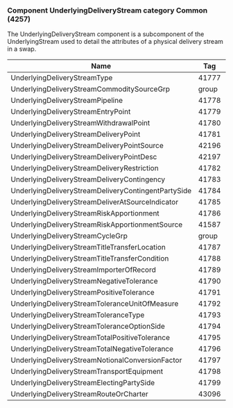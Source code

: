 ### Component UnderlyingDeliveryStream category Common (4257)

The UnderlyingDeliveryStream component is a subcomponent of the UnderlyingStream used to detail the attributes of a physical delivery stream in a swap.

| Name                                                | Tag   | Req'd |
|-----------------------------------------------------|-------|----------|
| UnderlyingDeliveryStreamType                        | 41777 |       |
| UnderlyingDeliveryStreamCommoditySourceGrp          | group |       |
| UnderlyingDeliveryStreamPipeline                    | 41778 |       |
| UnderlyingDeliveryStreamEntryPoint                  | 41779 |       |
| UnderlyingDeliveryStreamWithdrawalPoint             | 41780 |       |
| UnderlyingDeliveryStreamDeliveryPoint               | 41781 |       |
| UnderlyingDeliveryStreamDeliveryPointSource         | 42196 |       |
| UnderlyingDeliveryStreamDeliveryPointDesc           | 42197 |       |
| UnderlyingDeliveryStreamDeliveryRestriction         | 41782 |       |
| UnderlyingDeliveryStreamDeliveryContingency         | 41783 |       |
| UnderlyingDeliveryStreamDeliveryContingentPartySide | 41784 |       |
| UnderlyingDeliveryStreamDeliverAtSourceIndicator    | 41785 |       |
| UnderlyingDeliveryStreamRiskApportionment           | 41786 |       |
| UnderlyingDeliveryStreamRiskApportionmentSource     | 41587 |       |
| UnderlyingDeliveryStreamCycleGrp                    | group |       |
| UnderlyingDeliveryStreamTitleTransferLocation       | 41787 |       |
| UnderlyingDeliveryStreamTitleTransferCondition      | 41788 |       |
| UnderlyingDeliveryStreamImporterOfRecord            | 41789 |       |
| UnderlyingDeliveryStreamNegativeTolerance           | 41790 |       |
| UnderlyingDeliveryStreamPositiveTolerance           | 41791 |       |
| UnderlyingDeliveryStreamToleranceUnitOfMeasure      | 41792 |       |
| UnderlyingDeliveryStreamToleranceType               | 41793 |       |
| UnderlyingDeliveryStreamToleranceOptionSide         | 41794 |       |
| UnderlyingDeliveryStreamTotalPositiveTolerance      | 41795 |       |
| UnderlyingDeliveryStreamTotalNegativeTolerance      | 41796 |       |
| UnderlyingDeliveryStreamNotionalConversionFactor    | 41797 |       |
| UnderlyingDeliveryStreamTransportEquipment          | 41798 |       |
| UnderlyingDeliveryStreamElectingPartySide           | 41799 |       |
| UnderlyingDeliveryStreamRouteOrCharter              | 43096 |       |

